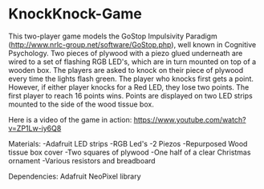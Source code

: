 # KnockKnock-Game

This two-player game models the GoStop Impulsivity Paradigm (http://www.nrlc-group.net/software/GoStop.php), well known in Cognitive Psychology. Two pieces of plywood with a piezo glued underneath are wired to a set of flashing RGB LED's, which are in turn mounted on top of a wooden box. The players are asked to knock on their piece of plywood every time the lights flash green. The player who knocks first gets a point. However, if either player knocks for a Red LED, they lose two points. The first player to reach 16 points wins. Points are displayed on two LED strips mounted to the side of the wood tissue box.

Here is a video of the game in action: https://www.youtube.com/watch?v=ZP1Lw-iy6Q8

Materials:
-Adafruit LED strips
-RGB Led's
-2 Piezos
-Repurposed Wood tissue box cover
-Two squares of plywood
-One half of a clear Christmas ornament
-Various resistors and breadboard

Dependencies:
Adafruit NeoPixel library


